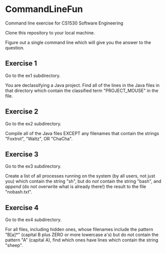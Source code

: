 # CommandLineFun
Command line exercise for CS1530 Software Engineering

Clone this repository to your local machine.

Figure out a single command line which will give you the answer to the question.

## Exercise 1

Go to the ex1 subdirectory.

You are declassifying a Java project.    Find all of the lines in the Java files in that directory which contain the classified term "PROJECT_MOUSE" in the file.

## Exercise 2

Go to the ex2 subdirectory.

Compile all of the Java files EXCEPT any filenames that contain the strings "Foxtrot", "Waltz", OR "ChaCha".

## Exercise 3

Go to the ex3 subdirectory.

Create a list of all processes running on the system (by all users, not just you) which contain the string "sh", but do *not* contain the string "bash", and *append* (do not overwrite what is already there!) the result to the file "nobash.txt".

## Exercise 4

Go to the ex4 subdirectory.

For all files, including hidden ones, whose filenames include the pattern "B[a]*" (capital B plus ZERO or more lowercase a's) but do not contain the pattern "A" (capital A), find which ones have lines which contain the string "sheep".





